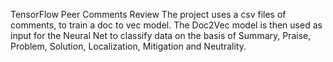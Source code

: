 TensorFlow Peer Comments Review
The project uses a csv files of comments, to train a doc to vec model.
The Doc2Vec model is then used as input for the Neural Net to classify data on the basis of Summary, Praise, Problem, Solution, 
Localization, Mitigation and Neutrality.
